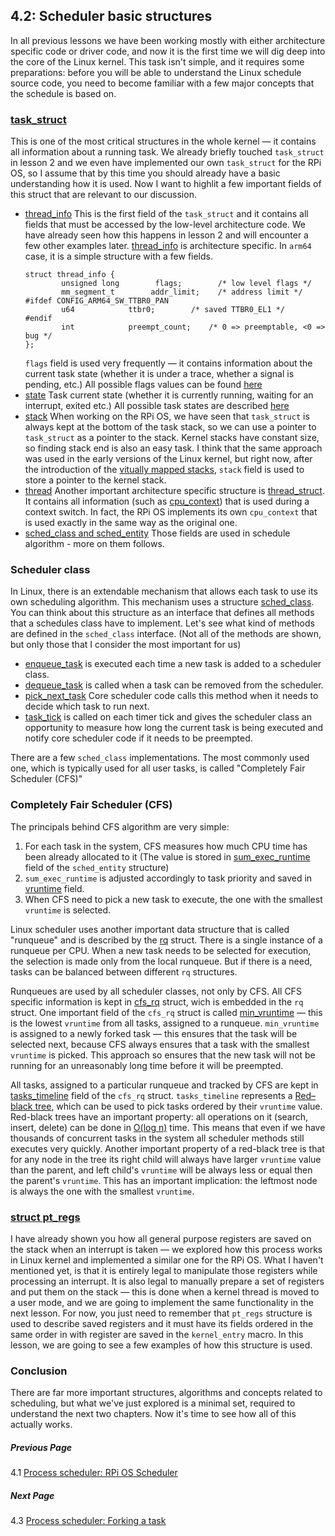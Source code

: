 ## 4.2: Scheduler basic structures
 
In all previous lessons we have been working mostly with either architecture specific code or driver code, and now it is the first time we will dig deep into the core of the Linux kernel. This task isn't simple, and it requires some preparations: before you will be able to understand the Linux schedule source code, you need to become familiar with a few major concepts that the schedule is based on.

### [task_struct](https://github.com/torvalds/linux/blob/v4.14/include/linux/sched.h#L519)

This is one of the most critical structures in the whole kernel — it contains all information about a running task. We already briefly touched `task_struct`  in lesson 2 and we even have implemented our own `task_struct` for the RPi OS, so I assume that by this time you should already have a basic understanding how it is used. Now I want to highlit a few important fields of this struct that are relevant to our discussion.

* [thread_info](https://github.com/torvalds/linux/blob/v4.14/include/linux/sched.h#L525) This is the first field of the `task_struct` and it contains all fields that must be accessed by the low-level architecture code. We have already seen how this happens in lesson 2 and will encounter a few other examples later. [thread_info](https://github.com/torvalds/linux/blob/v4.14/arch/arm64/include/asm/thread_info.h#L39) is architecture specific. In `arm64` case, it is a simple structure with a few fields.
  ```
  struct thread_info {
          unsigned long        flags;        /* low level flags */
          mm_segment_t        addr_limit;    /* address limit */
  #ifdef CONFIG_ARM64_SW_TTBR0_PAN
          u64            ttbr0;        /* saved TTBR0_EL1 */
  #endif
          int            preempt_count;    /* 0 => preemptable, <0 => bug */
  };
  ```
  `flags` field is used very frequently — it contains information about the current task state (whether it is under a trace, whether a signal is pending, etc.) All possible flags values can be found [here](https://github.com/torvalds/linux/blob/v4.14/arch/arm64/include/asm/thread_info.h#L79)
* [state](https://github.com/torvalds/linux/blob/v4.14/include/linux/sched.h#L528) Task current state (whether it is currently running, waiting for an interrupt, exited etc.) All possible task states are described [here](https://github.com/torvalds/linux/blob/v4.14/include/linux/sched.h#L69)
* [stack](https://github.com/torvalds/linux/blob/v4.14/include/linux/sched.h#L536) When working on the RPi OS, we have seen that `task_struct` is always kept at the bottom of the task stack, so we can use a pointer to `task_struct` as a pointer to the stack. Kernel stacks have constant size, so finding stack end is also an easy task. I think that the same approach was used in the early versions of the Linux kernel, but right now, after the introduction of the [vitually mapped stacks](https://lwn.net/Articles/692208/), `stack` field is used to store a pointer to the kernel stack.
* [thread](https://github.com/torvalds/linux/blob/v4.14/include/linux/sched.h#L1108) Another important architecture specific structure is [thread_struct](https://github.com/torvalds/linux/blob/v4.14/arch/arm64/include/asm/processor.h#L81). It contains all information (such as [cpu_context](https://github.com/torvalds/linux/blob/v4.14/arch/arm64/include/asm/processor.h#L65)) that is used during a context switch. In fact, the RPi OS implements its own `cpu_context` that is used exactly in the same way as the original one.
* [sched_class and sched_entity](https://github.com/torvalds/linux/blob/v4.14/include/linux/sched.h#L562-L563) Those fields are used in schedule algorithm - more on them follows.

### Scheduler class

In Linux, there is an extendable mechanism that allows each task to use its own scheduling algorithm. This mechanism uses a structure [sched_class](https://github.com/torvalds/linux/blob/v4.14/kernel/sched/sched.h#L1400). You can think about this structure as an interface that defines all methods that a schedules class have to implement. Let's see what kind of methods are defined in the `sched_class` interface. (Not all of the methods are shown, but only those that I consider the most important for us)

* [enqueue_task](https://github.com/torvalds/linux/blob/v4.14/kernel/sched/sched.h#L1403) is executed each time a new task is added to a scheduler class.
* [dequeue_task](https://github.com/torvalds/linux/blob/v4.14/kernel/sched/sched.h#L1404) is called when a task can be removed from the scheduler.
* [pick_next_task](https://github.com/torvalds/linux/blob/v4.14/kernel/sched/sched.h#L1418) Core scheduler code calls this method when it needs to decide which task to run next.
* [task_tick](https://github.com/torvalds/linux/blob/v4.14/kernel/sched/sched.h#L1437) is called on each timer tick and gives the scheduler class an opportunity to measure how long the current task is being executed and notify core scheduler code if it needs to be preempted.

There are a few `sched_class` implementations. The most commonly used one, which is typically used for all user tasks, is called "Completely Fair Scheduler (CFS)"

### Completely Fair Scheduler (CFS)

The principals behind CFS algorithm are very simple: 
1. For each task in the system, CFS measures how much CPU time has been already allocated to it (The value is stored in [sum_exec_runtime](https://github.com/torvalds/linux/blob/v4.14/include/linux/sched.h#L385) field of the `sched_entity` structure) 
1. `sum_exec_runtime` is adjusted accordingly to task priority and saved in [vruntime](https://github.com/torvalds/linux/blob/v4.14/include/linux/sched.h#L386) field.
1. When CFS need to pick a new task to execute, the one with the smallest `vruntime` is selected.

Linux scheduler uses another important data structure that is called "runqueue" and is described by the [rq](https://github.com/torvalds/linux/blob/v4.14/kernel/sched/sched.h#L667) struct. There is a single instance of a runqueue per CPU. When a new task needs to be selected for execution, the selection is made only from the local runqueue. But if there is a need, tasks can be balanced between different `rq` structures. 

Runqueues are used by all scheduler classes, not only by CFS. All CFS specific information is kept in [cfs_rq](https://github.com/torvalds/linux/blob/v4.14/kernel/sched/sched.h#L420) struct, wich is embedded in the `rq` struct. One important field of the `cfs_rq` struct is called [min_vruntime](https://github.com/torvalds/linux/blob/v4.14/kernel/sched/sched.h#L425) — this is the lowest `vruntime` from all tasks, assigned to a runqueue. `min_vruntime` is assigned to a newly forked task — this ensures that the task will be selected next, because CFS always ensures that a task with the smallest `vruntime` is picked. This approach so ensures that the new task will not be running for an unreasonably long time before it will be preempted.

All tasks, assigned to a particular runqueue and tracked by CFS are kept in [tasks_timeline](https://github.com/torvalds/linux/blob/v4.14/kernel/sched/sched.h#L430) field of the `cfs_rq` struct. `tasks_timeline` represents a [Red–black tree](https://en.wikipedia.org/wiki/Red%E2%80%93black_tree), which can be used to pick tasks ordered by their `vruntime` value. Red-black trees have an important property: all operations on it (search, insert, delete) can be done in [O(log n)](https://en.wikipedia.org/wiki/Big_O_notation) time. This means that even if we have thousands of concurrent tasks in the system all scheduler methods still executes very quickly. Another important property of a red-black tree is that for any node in the tree its right child will always have larger `vruntime` value than the parent, and left child's `vruntime` will be always less or equal then the parent's `vruntime`. This has an important implication: the leftmost node is always the one with the smallest `vruntime`.

### [struct pt_regs](https://github.com/torvalds/linux/blob/v4.14/arch/arm64/include/asm/ptrace.h#L119) 

I have already shown you how all general purpose registers are saved on the stack when an interrupt is taken — we explored how this process works in Linux kernel and implemented a similar one for the RPi OS. What I haven't mentioned yet, is that it is entirely legal to manipulate those registers while processing an interrupt. It is also legal to manually prepare a set of registers and put them on the stack — this is done when a kernel thread is moved to a user mode, and we are going to implement the same functionality in the next lesson. For now, you just need to remember that `pt_regs` structure is used to describe saved registers and it must have its fields ordered in the same order in with register are saved in the `kernel_entry` macro. In this lesson, we are going to see a few examples of how this structure is used.

### Conclusion

There are far more important structures, algorithms and concepts related to scheduling, but what we've just explored is a minimal set, required to understand the next two chapters. Now it's time to see how all of this actually works.

##### Previous Page

4.1 [Process scheduler: RPi OS Scheduler](../../../docs/lesson04/rpi-os.md)

##### Next Page

4.3 [Process scheduler: Forking a task](../../../docs/lesson04/linux/fork.md)
